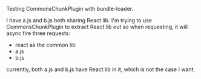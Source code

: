 Testing CommonsChunkPlugin with bundle-loader.

I have a.js and b.js both sharing React lib. I'm trying to use CommonsChunkPlugin to extract React lib out so when requesting, it will async fire three requests:

* react as the common lib
* a.js
* b.js

currently, both a.js and b.js have React lib in it, which is not the case I want.